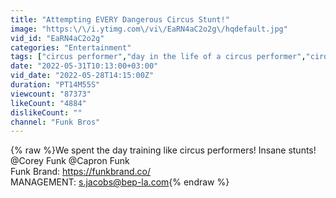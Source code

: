 ```yaml
---
title: "Attempting EVERY Dangerous Circus Stunt!"
image: "https:\/\/i.ytimg.com\/vi\/EaRN4aC2o2g\/hqdefault.jpg"
vid_id: "EaRN4aC2o2g"
categories: "Entertainment"
tags: ["circus performer","day in the life of a circus performer","cirque du soleil"]
date: "2022-05-31T10:13:00+03:00"
vid_date: "2022-05-28T14:15:00Z"
duration: "PT14M55S"
viewcount: "87373"
likeCount: "4884"
dislikeCount: ""
channel: "Funk Bros"
---
```

{% raw %}We spent the day training like circus performers! Insane stunts!<br />@Corey Funk @Capron Funk <br />Funk Brand: <a rel="nofollow" target="blank" href="https://funkbrand.co/">https://funkbrand.co/</a><br />MANAGEMENT: s.jacobs@bep-la.com{% endraw %}
